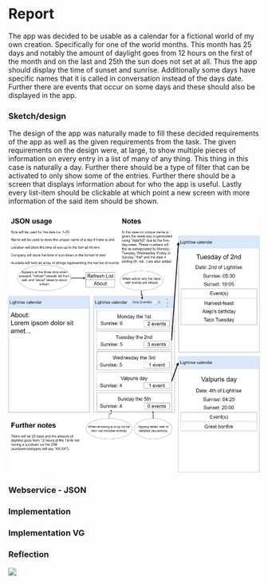 # Report
The app was decided to be usable as a calendar for a fictional world of my own creation. Specifically for one of the world months.
This month has 25 days and notably the amount of daylight goes from 12 hours on the first of the month and on the last and 25th the sun does
not set at all. Thus the app should display the time of sunset and sunrise. Additionally some days have specific names that it is called in
conversation instead of the days date. Further there are events that occur on some days and these should also be displayed in the app.
### Sketch/design
The design of the app was naturally made to fill these decided requirements of the app as well as the given requirements from the task.
The given requirements on the design were, at large, to show multiple pieces of information on every entry in a list of many of any thing.
This thing in this case is naturally a day. Further there should be a type of filter that can be activated to only show some of the entries.
Further there should be a screen that displays information about for who the app is useful. Lastly every list-item should be clickable at which
point a new screen with more information of the said item should be shown.


![](MobProg%20sketch.png)
### Webservice - JSON



### Implementation



### Implementation VG



### Reflection




![](android.png)